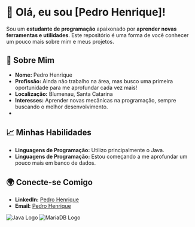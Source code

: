 # 👋 Olá, eu sou [Pedro Henrique]!

Sou um **estudante de programação** apaixonado por **aprender novas ferramentas e utilidades**. Este repositório é uma forma de você conhecer um pouco mais sobre mim e meus projetos.

## 🌟 Sobre Mim

- **Nome:** Pedro Henrique
- **Profissão:** Ainda não trabalho na área, mas busco uma primeira oportunidade para me aprofundar cada vez mais!
- **Localização:** Blumenau, Santa Catarina
- **Interesses:** Aprender novas mecânicas na programação, sempre buscando o melhor desenvolvimento.
- 
## 📈 Minhas Habilidades

- **Linguagens de Programação:** Utilizo principalmente o Java.
- **Linguagens de Programação:** Estou começando a me aprofundar um pouco mais em banco de dados.

## 🌍 Conecte-se Comigo

- **LinkedIn:** [Pedro Henrique](din.com/in/pedro-borba-627493229/edit/forms/intro/new/?profileFormEntryPoint=PROFILE_SECTION)
- **Email:** [Pedro Henrique](pedrohenriqueborba1@gmail.com)

![Java Logo](https://www.vectorlogo.zone/logos/java/java-icon.svg)
![MariaDB Logo](https://www.vectorlogo.zone/logos/mariadb/mariadb-icon.svg)


